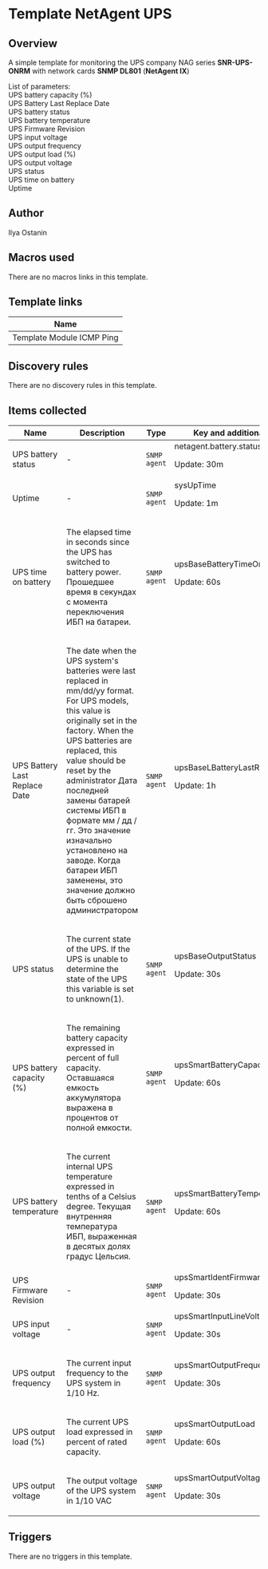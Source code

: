 # Template NetAgent UPS

## Overview

A simple template for monitoring the UPS company NAG series **SNR-UPS-ONRM** with network cards **SNMP DL801** (**NetAgent IX**)


  
List of parameters:  
UPS battery capacity (%)  
UPS Battery Last Replace Date  
UPS battery status  
UPS battery temperature  
UPS Firmware Revision  
UPS input voltage  
UPS output frequency  
UPS output load (%)  
UPS output voltage  
UPS status  
UPS time on battery  
Uptime



## Author

Ilya Ostanin

## Macros used

There are no macros links in this template.

## Template links

|Name|
|----|
|Template Module ICMP Ping|
## Discovery rules

There are no discovery rules in this template.

## Items collected

|Name|Description|Type|Key and additional info|
|----|-----------|----|----|
|UPS battery status|<p>-</p>|`SNMP agent`|netagent.battery.status<p>Update: 30m</p>|
|Uptime|<p>-</p>|`SNMP agent`|sysUpTime<p>Update: 1m</p>|
|UPS time on battery|<p>The elapsed time in seconds since the UPS has switched to battery power. Прошедшее время в секундах с момента переключения ИБП на батареи.</p>|`SNMP agent`|upsBaseBatteryTimeOnBattery<p>Update: 60s</p>|
|UPS Battery Last Replace Date|<p>The date when the UPS system's batteries were last replaced in mm/dd/yy format. For UPS models, this value is originally set in the factory. When the UPS batteries are replaced, this value should be reset by the administrator Дата последней замены батарей системы ИБП в формате мм / дд / гг. Это значение изначально установлено на заводе. Когда батареи ИБП заменены, это значение должно быть сброшено администратором</p>|`SNMP agent`|upsBaseLBatteryLastReplaceDate<p>Update: 1h</p>|
|UPS status|<p>The current state of the UPS. If the UPS is unable to determine the state of the UPS this variable is set to unknown(1).</p>|`SNMP agent`|upsBaseOutputStatus<p>Update: 30s</p>|
|UPS battery capacity (%)|<p>The remaining battery capacity expressed in percent of full capacity. Оставшаяся емкость аккумулятора выражена в процентов от полной емкости.</p>|`SNMP agent`|upsSmartBatteryCapacity<p>Update: 60s</p>|
|UPS battery temperature|<p>The current internal UPS temperature expressed in tenths of a Celsius degree. Текущая внутренняя температура ИБП, выраженная в десятых долях градус Цельсия.</p>|`SNMP agent`|upsSmartBatteryTemperature<p>Update: 60s</p>|
|UPS Firmware Revision|<p>-</p>|`SNMP agent`|upsSmartIdentFirmwareRevision<p>Update: 30s</p>|
|UPS input voltage|<p>-</p>|`SNMP agent`|upsSmartInputLineVoltage<p>Update: 30s</p>|
|UPS output frequency|<p>The current input frequency to the UPS system in 1/10 Hz.</p>|`SNMP agent`|upsSmartOutputFrequency<p>Update: 30s</p>|
|UPS output load (%)|<p>The current UPS load expressed in percent of rated capacity.</p>|`SNMP agent`|upsSmartOutputLoad<p>Update: 60s</p>|
|UPS output voltage|<p>The output voltage of the UPS system in 1/10 VAC</p>|`SNMP agent`|upsSmartOutputVoltage<p>Update: 30s</p>|
## Triggers

There are no triggers in this template.

